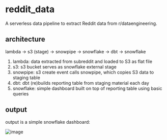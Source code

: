 # reddit_data

A serverless data pipeline to extract Reddit data from r/dataengineering. 

## architecture

lambda -> s3 (stage) -> snowpipe -> snowflake -> dbt -> snowflake 

1. lambda: data extracted from subreddit and loaded to S3 as flat file
2. s3: s3 bucket serves as snowflake external stage 
3. snowpipe: s3 create event calls snowpipe, which copies S3 data to staging table
4. dbt: dbt (re)builds reporting table from staging material each day
5. snowflake: simple dashboard built on top of reporting table using basic queries 

## output
output is a simple snowflake dashboard:

![image](https://user-images.githubusercontent.com/35942230/178358513-a6e8ca45-5ffe-466a-b59f-c48007430de6.png)
